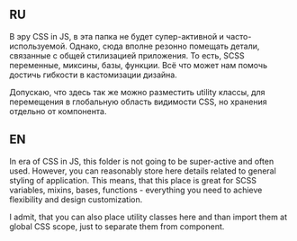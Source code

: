 ## RU
В эру CSS in JS, в эта папка не будет супер-активной и часто-используемой.
Однако, сюда вполне резонно помещать детали, связанные с общей стилизацией приложения.
То есть, SCSS переменные, миксины, базы, функции. Всё что может нам помочь достичь гибкости в кастомизации
дизайна.

Допускаю, что здесь так же можно разместить utility классы, для перемещения в глобальную область видимости CSS, но
хранения отдельно от компонента.

## EN
In era of CSS in JS, this folder is not going to be super-active and often used.
However, you can reasonably store here details related to general styling of application.
This means, that this place is great for SCSS variables, mixins, bases, functions - everything
you need to achieve flexibility and design customization.

I admit, that you can also place utility classes here and than import them at global CSS scope, just to
separate them from component.